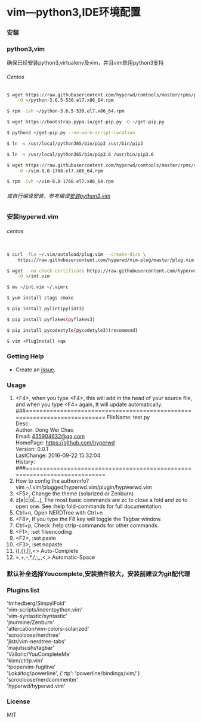 # vim—python3,IDE环境配置                                                         

### 安装

### python3,vim
确保已经安装python3,virtualenv及vim，并且vim启用python3支持

###### Centos
```sh
$ wget https://raw.githubusercontent.com/hyperwd/comtools/master/rpms/python3/python-3.6.5-530.el7.x86_64.rpm \
    -O ~/python-3.6.5-530.el7.x86_64.rpm

$ rpm -ivh ~/python-3.6.5-530.el7.x86_64.rpm

$ wget https://bootstrap.pypa.io/get-pip.py -O ~/get-pip.py

$ python3 ~/get-pip.py --no-warn-script-location

$ ln -s /usr/local/python365/bin/pip3 /usr/bin/pip3

$ ln -s /usr/local/python365/bin/pip3.6 /usr/bin/pip3.6

$ wget https://raw.githubusercontent.com/hyperwd/comtools/master/rpms/vim/vim-8.0-1768.el7.x86_64.rpm \
    -O ~/vim-8.0-1768.el7.x86_64.rpm

$ rpm -ivh ~/vim-8.0-1768.el7.x86_64.rpm

```
###### 或自行编译安装，参考编译[安装python3,vim]()


### 安装hyperwd.vim

###### centos

```sh

$ curl -fLo ~/.vim/autoload/plug.vim --create-dirs \
    https://raw.githubusercontent.com/hyperwd/vim-plug/master/plug.vim

$ wget --no-check-certificate https://raw.githubusercontent.com/hyperwd/hyperwd.vim/master/int.vim \
    -O ~/int.vim

$ mv ~/int.vim ~/.vimrc

$ yum install ctags cmake

$ pip install pylint(pylint3)

$ pip install pyflakes(pyflakes3)  

$ pip install pycodestyle(pycodetyle3)(recommend)

$ vim +PlugInstall +qa


```

### Getting Help

- Create an [issue](https://github.com/hyperwd/hyperwd.vim/issues/new).

### Usage

1.  \<F4\>, when you type \<F4\>, this will add in the head of your source 
file, and when you type \<F4\> again, It will update automatically.
 ###==========================================================================
 FileName: test.py                                                          
 Desc:                                                               
 Author: Dong Wei Chao                                                 
 Email: 435904632@qq.com                                              
 HomePage: https://github.com/hyperwd                                    
 Version: 0.0.1                                                         
 LastChange: 2016-09-22 15:32:04                                           
 History:                                                               
 ###==========================================================================
2. How to config the authorinfo?   
    vim ~/.vim/plugged/hyperwd.vim/plugin/hypwerwd.vim
3.  \<F5\>, Change the theme (solarized or Zenburn)   
4.  z[a|c|o|...], The most basic commands are zc to close a fold and zo to 
open one. See :help fold-commands for full documentation.
5.  Ctrl+n,  Open NERDTree with Ctrl+n
6.  \<F8\>,    If you type the F8 key will toggle the Tagbar window.
7.  Ctrl+p,   Check :help ctrlp-commands for other commands.
8.  \<F1\>,   :set fileencoding
9.  \<F2\>,   :set paste 
10.  \<F3\>,   :set nopaste   
11.  (),{},[],<> Auto-Complete      
12.  =,+,-,*,/,:,,,<,> Automatic-Space         


### 默认补全选择Youcomplete,安装插件较大，安装前建议为git配代理


### Plugins list

   'tmhedberg/SimpylFold'                                  
   'vim-scripts/indentpython.vim'                          
   'vim-syntastic/syntastic'                                          
   'jnurmine/Zenburn'                                      
   'altercation/vim-colors-solarized'                      
   'scrooloose/nerdtree'                                   
   'jistr/vim-nerdtree-tabs'                               
   'majutsushi/tagbar'  
   'Valloric/YouCompleteMe'  
   'kien/ctrlp.vim'                                        
   'tpope/vim-fugitive'                                    
   'Lokaltog/powerline', \{'rtp': 'powerline/bindings/vim/'\}   
   'scrooloose/nerdcommenter'                              
   'hyperwd/hyperwd.vim'                                   

### License

MIT
